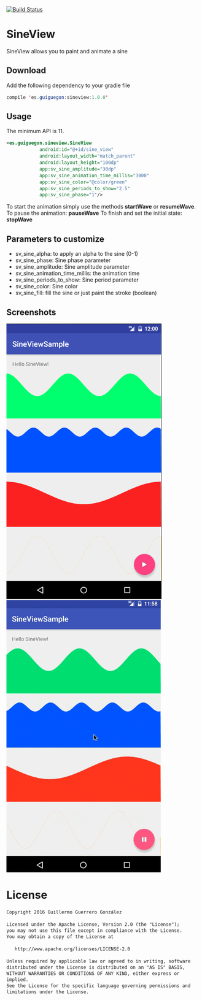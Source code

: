 [![Build Status](https://travis-ci.org/guiguegon/SineView.svg?branch=master)](https://travis-ci.org/guiguegon/SineView)

# SineView
SineView allows you to paint and animate a sine

## Download
Add the following dependency to your gradle file
```java
compile 'es.guiguegon:sineview:1.0.0'
```
## Usage
The minimum API is 11.

```xml
<es.guiguegon.sineview.SineView
            android:id="@+id/sine_view"
            android:layout_width="match_parent"
            android:layout_height="100dp"
            app:sv_sine_amplitude="30dp"
            app:sv_sine_animation_time_millis="3000"
            app:sv_sine_color="@color/green"
            app:sv_sine_periods_to_show="2.5"
            app:sv_sine_phase="1"/>
```
To start the animation simply use the methods **startWave** or **resumeWave**.
To pause the animation: **pauseWave**
To finish and set the initial state: **stopWave**

## Parameters to customize

- sv_sine_alpha: to apply an alpha to the sine (0-1)
- sv_sine_phase: Sine phase parameter
- sv_sine_amplitude: Sine amplitude parameter
- sv_sine_animation_time_millis: the animation time 
- sv_sine_periods_to_show: Sine period parameter 
- sv_sine_color: Sine color
- sv_sine_fill: fill the sine or just paint the stroke (boolean)


## Screenshots

![screenshot](screenshots/screenshot.png)
![screenshot](screenshots/animating.gif)

License
=======

    Copyright 2016 Guillermo Guerrero González

    Licensed under the Apache License, Version 2.0 (the "License");
    you may not use this file except in compliance with the License.
    You may obtain a copy of the License at

       http://www.apache.org/licenses/LICENSE-2.0

    Unless required by applicable law or agreed to in writing, software
    distributed under the License is distributed on an "AS IS" BASIS,
    WITHOUT WARRANTIES OR CONDITIONS OF ANY KIND, either express or implied.
    See the License for the specific language governing permissions and
    limitations under the License.
 